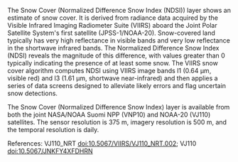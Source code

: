 The Snow Cover (Normalized Difference Snow Index (NDSI)) layer shows an estimate of snow cover. It is derived from radiance data acquired by the Visible Infrared Imaging Radiometer Suite (VIIRS) aboard the Joint Polar Satellite System's first satellite (JPSS-1/NOAA-20). Snow-covered land typically has very high reflectance in visible bands and very low reflectance in the shortwave infrared bands. The Normalized Difference Snow Index (NDSI) reveals the magnitude of this difference, with values greater than 0 typically indicating the presence of at least some snow. The VIIRS snow cover algorithm computes NDSI using VIIRS image bands I1 (0.64 µm, visible red) and I3 (1.61 µm, shortwave near-infrared) and then applies a series of data screens designed to alleviate likely errors and flag uncertain snow detections.

The Snow Cover (Normalized Difference Snow Index) layer is available from both the joint NASA/NOAA Suomi NPP (VNP10) and NOAA-20 (VJ110) satellites. The sensor resolution is 375 m, imagery resolution is 500 m, and the temporal resolution is daily.

References: VJ110_NRT [doi:10.5067/VIIRS/VJ110_NRT.002](https://doi.org/10.5067/VIIRS/VJ110_NRT.002); VJ110 [doi:10.5067/JNKFY4XFDHRN](https://doi.org/10.5067/JNKFY4XFDHRN)